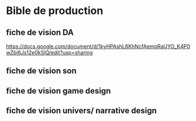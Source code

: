 # **Bible de production**
## fiche de vision DA
https://docs.google.com/document/d/1kyHPAshL6KhNcfAemqRaUYO_K4P0wZbi6Js12e0kSlQ/edit?usp=sharing
## fiche de vision son
## fiche de vision game design
## fiche de vision univers/ narrative design